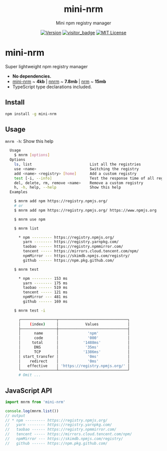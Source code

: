 <h1 align="center">mini-nrm</h1>
<p align="center">Mini npm registry manager</p>

<p align="center">
    <a href="https://www.npmjs.com/package/mini-nrm"><img src="https://img.shields.io/npm/v/mini-nrm?logo=npm" alt="Version"></a>
    <a href="https://github.com/Lete114/visitor-badge"><img src="https://visitor_badge.deta.dev/?pageID=github.CreateWheel.mini-nrm" alt="visitor_badge"></a>
    <a href="https://github.com/CreateWheel/mini-nrm/blob/main/LICENSE"><img src="https://img.shields.io/npm/l/mini-nrm?color=FF5531" alt="MIT License"></a>
</p>

# mini-nrm

Super lightweight npm registry manager

- **No dependencies.**
- [mini-nrm](https://packagephobia.com/result?p=mini-nrm) ~ **4kb** | [nnrm](https://packagephobia.com/result?p=nnrm) ~ **7.8mb** | [nrm](https://packagephobia.com/result?p=nrm) ~ **15mb**
- TypeScript type declarations included.

## Install

```bash
npm install -g mini-nrm
```

## Usage

`mnrm -h`: Show this help

```bash
  Usage
    $ mnrm [options]
  Options
    ls, list                          List all the registries
    use <name>                        Switching the registry
    add <name> <registry> [home]      Add a custom registry
    test [-i, --info]                 Test the response time of all registries
    del, delete, rm, remove <name>    Remove a custom registry
    h, -h, help, --help               Show this help
  Examples

    $ mnrm add npm https://registry.npmjs.org/
    # or
    $ mnrm add npm https://registry.npmjs.org/ https://www.npmjs.org

    $ mnrm use npm

    $ mnrm list

      * npm --------- https://registry.npmjs.org/
        yarn -------- https://registry.yarnpkg.com/
        taobao ------ https://registry.npmmirror.com/
        tencent ----- https://mirrors.cloud.tencent.com/npm/
        npmMirror --- https://skimdb.npmjs.com/registry/
        github ------ https://npm.pkg.github.com/

    $ mnrm test

      * npm --------- 153 ms
        yarn -------- 175 ms
        taobao ------ 519 ms
        tencent ----- 121 ms
        npmMirror --- 481 ms
        github ------ 169 ms

    $ mnrm test -i

      ┌────────────────┬───────────────────────────────┐
      │    (index)     │            Values             │
      ├────────────────┼───────────────────────────────┤
      │      name      │             'npm'             │
      │      code      │             '000'             │
      │     total      │           '1488ms'            │
      │      DNS       │            '35ms'             │
      │      TCP       │           '1386ms'            │
      │ start_transfer │             '0ms'             │
      │    redirect    │             '0ms'             │
      │   effective    │ 'https://registry.npmjs.org/' │
      └────────────────┴───────────────────────────────┘
      # Omit ...
```

## JavaScript API

```js
import mnrm from 'mini-nrm'

console.log(mnrm.list())
// output
// * npm --------- https://registry.npmjs.org/
//   yarn -------- https://registry.yarnpkg.com/
//   taobao ------ https://registry.npmmirror.com/
//   tencent ----- https://mirrors.cloud.tencent.com/npm/
//   npmMirror --- https://skimdb.npmjs.com/registry/
//   github ------ https://npm.pkg.github.com/
```